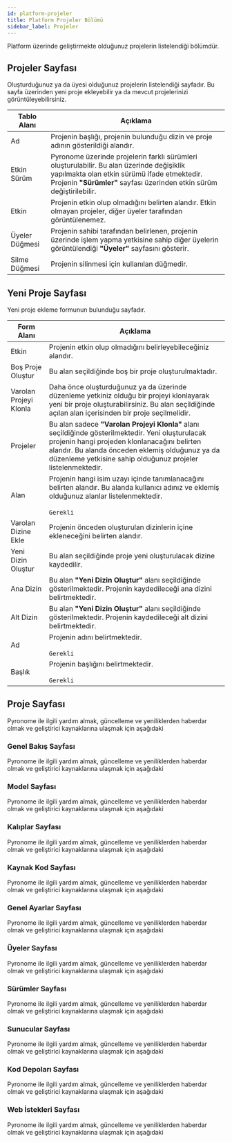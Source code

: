 ```yaml
---
id: platform-projeler
title: Platform Projeler Bölümü
sidebar_label: Projeler
---
```


<a id="aHeaderMenuAnchor" data-header-menu="Docs"></a>

Platform üzerinde geliştirmekte olduğunuz projelerin listelendiği bölümdür.

## Projeler Sayfası
Oluşturduğunuz ya da üyesi olduğunuz projelerin listelendiği sayfadır. Bu sayfa üzerinden yeni proje ekleyebilir ya da mevcut projelerinizi görüntüleyebilirsiniz.

| Tablo Alanı | Açıklama |
| ------ | ------ |
| Ad | Projenin başlığı, projenin bulunduğu dizin ve proje adının gösterildiği alandır. |
| Etkin Sürüm | Pyronome üzerinde projelerin farklı sürümleri oluşturulabilir. Bu alan üzerinde değişiklik yapılmakta olan etkin sürümü ifade etmektedir. Projenin **"Sürümler"** sayfası üzerinden etkin sürüm değiştirilebilir. |
| Etkin | Projenin etkin olup olmadığını belirten alandır. Etkin olmayan projeler, diğer üyeler tarafından görüntülenemez. |
| <i class="fas fa-users"></i> Üyeler Düğmesi | Projenin sahibi tarafından belirlenen, projenin üzerinde işlem yapma yetkisine sahip diğer üyelerin görüntülendiği **"Üyeler"** sayfasını gösterir. |
| <i class="fas fa-trash-alt"></i> Silme Düğmesi | Projenin silinmesi için kullanılan düğmedir. |

## Yeni Proje Sayfası
Yeni proje ekleme formunun bulunduğu sayfadır.

| Form Alanı | Açıklama |
| ------ | ------ |
| Etkin | Projenin etkin olup olmadığını belirleyebileceğiniz alandır. |
| Boş Proje Oluştur | Bu alan seçildiğinde boş bir proje oluşturulmaktadır. |
| Varolan Projeyi Klonla | Daha önce oluşturduğunuz ya da üzerinde düzenleme yetkiniz olduğu bir projeyi klonlayarak yeni bir proje oluşturabilirsiniz. Bu alan seçildiğinde açılan alan içerisinden bir proje seçilmelidir. |
| Projeler | Bu alan sadece **"Varolan Projeyi Klonla"** alanı seçildiğinde gösterilmektedir. Yeni oluşturulacak projenin hangi projeden klonlanacağını belirten alandır. Bu alanda önceden eklemiş olduğunuz ya da düzenleme yetkisine sahip olduğunuz projeler listelenmektedir. |
| Alan | Projenin hangi isim uzayı içinde tanımlanacağını belirten alandır. Bu alanda kullanıcı adınız ve eklemiş olduğunuz alanlar listelenmektedir.<br><br>`Gerekli` |
| Varolan Dizine Ekle | Projenin önceden oluşturulan dizinlerin içine ekleneceğini belirten alandır. |
| Yeni Dizin Oluştur | Bu alan seçildiğinde proje yeni oluşturulacak dizine kaydedilir. |
| Ana Dizin | Bu alan **"Yeni Dizin Oluştur"** alanı seçildiğinde gösterilmektedir. Projenin kaydedileceği ana dizini belirtmektedir. |
| Alt Dizin | Bu alan **"Yeni Dizin Oluştur"** alanı seçildiğinde gösterilmektedir. Projenin kaydedileceği alt dizini belirtmektedir. |
| Ad | Projenin adını belirtmektedir.<br><br>`Gerekli` |
| Başlık | Projenin başlığını belirtmektedir.<br><br>`Gerekli` |

## Proje Sayfası
Pyronome ile ilgili yardım almak, güncelleme ve yeniliklerden haberdar olmak ve geliştirici kaynaklarına ulaşmak için aşağıdaki 

### Genel Bakış Sayfası
Pyronome ile ilgili yardım almak, güncelleme ve yeniliklerden haberdar olmak ve geliştirici kaynaklarına ulaşmak için aşağıdaki 

### Model Sayfası
Pyronome ile ilgili yardım almak, güncelleme ve yeniliklerden haberdar olmak ve geliştirici kaynaklarına ulaşmak için aşağıdaki 

### Kalıplar Sayfası
Pyronome ile ilgili yardım almak, güncelleme ve yeniliklerden haberdar olmak ve geliştirici kaynaklarına ulaşmak için aşağıdaki 

### Kaynak Kod Sayfası
Pyronome ile ilgili yardım almak, güncelleme ve yeniliklerden haberdar olmak ve geliştirici kaynaklarına ulaşmak için aşağıdaki 

### Genel Ayarlar Sayfası
Pyronome ile ilgili yardım almak, güncelleme ve yeniliklerden haberdar olmak ve geliştirici kaynaklarına ulaşmak için aşağıdaki 

### Üyeler Sayfası
Pyronome ile ilgili yardım almak, güncelleme ve yeniliklerden haberdar olmak ve geliştirici kaynaklarına ulaşmak için aşağıdaki 

### Sürümler Sayfası
Pyronome ile ilgili yardım almak, güncelleme ve yeniliklerden haberdar olmak ve geliştirici kaynaklarına ulaşmak için aşağıdaki 

### Sunucular Sayfası
Pyronome ile ilgili yardım almak, güncelleme ve yeniliklerden haberdar olmak ve geliştirici kaynaklarına ulaşmak için aşağıdaki 

### Kod Depoları Sayfası
Pyronome ile ilgili yardım almak, güncelleme ve yeniliklerden haberdar olmak ve geliştirici kaynaklarına ulaşmak için aşağıdaki 

### Web İstekleri Sayfası
Pyronome ile ilgili yardım almak, güncelleme ve yeniliklerden haberdar olmak ve geliştirici kaynaklarına ulaşmak için aşağıdaki 